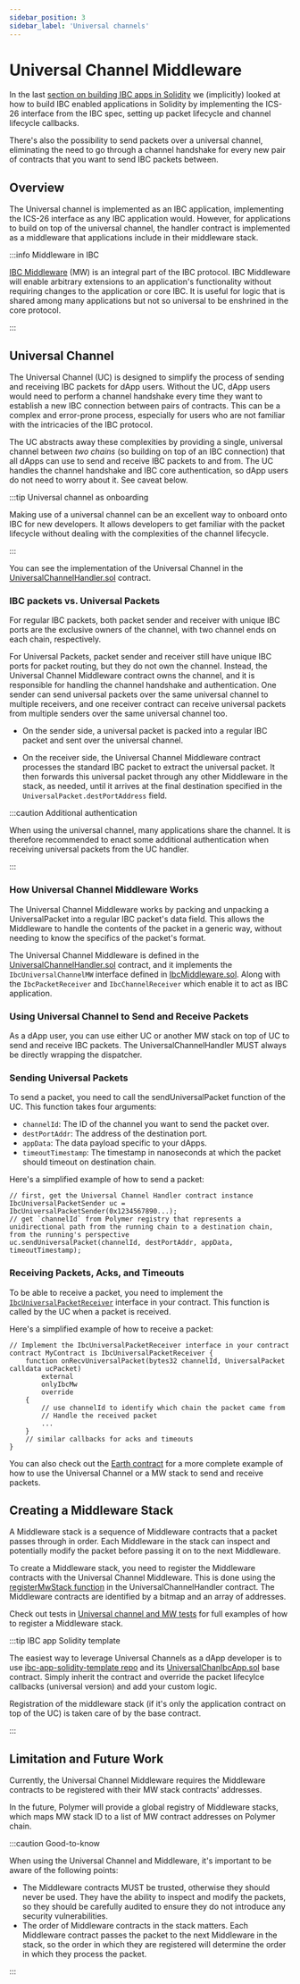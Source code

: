 ```yaml
---
sidebar_position: 3
sidebar_label: 'Universal channels'
---
```

# Universal Channel Middleware

In the last [section on building IBC apps in Solidity](ibc-solidity.md) we (implicitly) looked at how to build IBC enabled applications in Solidity by implementing the ICS-26 interface from the IBC spec, setting up packet lifecycle and channel lifecycle callbacks.

There's also the possibility to send packets over a universal channel, eliminating the need to go through a channel handshake for every new pair of contracts that you want to send IBC packets between.

## Overview

The Universal channel is implemented as an IBC application, implementing the ICS-26 interface as any IBC application would. However, for applications to build on top of the universal channel, the handler contract is implemented as a middleware that applications include in their middleware stack.

:::info Middleware in IBC

[IBC Middleware](https://github.com/cosmos/ibc/tree/main/spec/app/ics-030-middleware) (MW) is an integral part of the IBC protocol. IBC Middleware will enable arbitrary extensions to an application's functionality without requiring changes to the application or core IBC. It is useful for logic that is shared among many applications but not so universal to be enshrined in the core protocol.

:::

## Universal Channel

The Universal Channel (UC) is designed to simplify the process of sending and receiving IBC packets for dApp users. Without the UC, dApp users would need to perform a channel handshake every time they want to establish a new IBC connection between pairs of contracts. This can be a complex and error-prone process, especially for users who are not familiar with the intricacies of the IBC protocol.

The UC abstracts away these complexities by providing a single, universal channel between *two chains* (so building on top of an IBC connection) that all dApps can use to send and receive IBC packets to and from. The UC handles the channel handshake and IBC core authentication, so dApp users do not need to worry about it. See caveat below.

:::tip Universal channel as onboarding

Making use of a universal channel can be an excellent way to onboard onto IBC for new developers. It allows developers to get familiar with the packet lifecycle without dealing with the complexities of the channel lifecycle.

:::

You can see the implementation of the Universal Channel in the [UniversalChannelHandler.sol](https://github.com/open-ibc/vibc-core-smart-contracts/tree/main/contracts/core/UniversalChannelHandler.sol) contract.

### IBC packets vs. Universal Packets

For regular IBC packets, both packet sender and receiver with unique IBC ports are the exclusive owners of the channel, with two channel ends on each chain, respectively.

For Universal Packets, packet sender and receiver still have unique IBC ports for packet routing, but they do not own the channel. Instead, the Universal Channel Middleware contract owns the channel, and it is responsible for handling the channel handshake and authentication.
One sender can send universal packets over the same universal channel to multiple receivers, and one receiver contract can receive universal packets from multiple senders over the same universal channel too. 

- On the sender side, a universal packet is packed into a regular IBC packet and sent over the universal channel.

- On the receiver side, the Universal Channel Middleware contract processes the standard IBC packet to extract the universal packet. It then forwards this universal packet through any other Middleware in the stack, as needed, until it arrives at the final destination specified in the `UniversalPacket.destPortAddress` field.

:::caution Additional authentication

When using the universal channel, many applications share the channel. It is therefore recommended to enact some additional authentication when receiving universal packets from the UC handler.

:::

### How Universal Channel Middleware Works

The Universal Channel Middleware works by packing and unpacking a UniversalPacket into a regular IBC packet's data field. This allows the Middleware to handle the contents of the packet in a generic way, without needing to know the specifics of the packet's format.

The Universal Channel Middleware is defined in the [UniversalChannelHandler.sol](https://github.com/open-ibc/vibc-core-smart-contracts/tree/main/contracts/core/UniversalChannelHandler.sol) contract, and it implements the `IbcUniversalChannelMW` interface defined in [IbcMiddleware.sol](https://github.com/open-ibc/vibc-core-smart-contracts/blob/main/contracts/interfaces/IbcMiddleware.sol#L117). Along with the `IbcPacketReceiver` and `IbcChannelReceiver` which enable it to act as IBC application.

### Using Universal Channel to Send and Receive Packets 

As a dApp user, you can use either UC or another MW stack on top of UC to send and receive IBC packets. The UniversalChannelHandler MUST always be directly wrapping the dispatcher.

### Sending Universal Packets

To send a packet, you need to call the sendUniversalPacket function of the UC. This function takes four arguments:

- `channelId`: The ID of the channel you want to send the packet over.
- `destPortAddr`: The address of the destination port.
- `appData`: The data payload specific to your dApps.
- `timeoutTimestamp`: The timestamp in nanoseconds at which the packet should timeout on destination chain.

Here's a simplified example of how to send a packet:
```solidity
// first, get the Universal Channel Handler contract instance
IbcUniversalPacketSender uc = IbcUniversalPacketSender(0x1234567890...);
// get `channelId` from Polymer registry that represents a unidirectional path from the running chain to a destination chain, from the running's perspective
uc.sendUniversalPacket(channelId, destPortAddr, appData, timeoutTimestamp);
```

### Receiving Packets, Acks, and Timeouts

To be able to receive a packet, you need to implement the [`IbcUniversalPacketReceiver`](https://github.com/open-ibc/vibc-core-smart-contracts/tree/main/contracts/interfaces/IbcMiddleware.sol#L76) interface in your contract. This function is called by the UC when a packet is received.

Here's a simplified example of how to receive a packet:
```solidity
// Implement the IbcUniversalPacketReceiver interface in your contract
contract MyContract is IbcUniversalPacketReceiver {
    function onRecvUniversalPacket(bytes32 channelId, UniversalPacket calldata ucPacket)
        external
        onlyIbcMw
        override
    {
        // use channelId to identify which chain the packet came from
        // Handle the received packet
        ...
    }
    // similar callbacks for acks and timeouts
}
```

You can also check out the [Earth contract](https://github.com/open-ibc/vibc-core-smart-contracts/tree/main/contracts/examples/Earth.sol) for a more complete example of how to use the Universal Channel or a MW stack to send and receive packets.

## Creating a Middleware Stack

A Middleware stack is a sequence of Middleware contracts that a packet passes through in order. Each Middleware in the stack can inspect and potentially modify the packet before passing it on to the next Middleware.

To create a Middleware stack, you need to register the Middleware contracts with the Universal Channel Middleware. This is done using the [registerMwStack function](https://github.com/open-ibc/vibc-core-smart-contracts/blob/main/contracts/core/UniversalChannelHandler.sol#L141) in the UniversalChannelHandler contract. The Middleware contracts are identified by a bitmap and an array of addresses.

Check out tests in [Universal channel and MW tests](https://github.com/open-ibc/vibc-core-smart-contracts/blob/main/test/universal.channel.t.sol) for full examples of how to register a Middleware stack.

:::tip IBC app Solidity template

The easiest way to leverage Universal Channels as a dApp developer is to use [ibc-app-solidity-template repo](https://github.com/open-ibc/ibc-app-solidity-template) and its [UniversalChanIbcApp.sol](https://github.com/open-ibc/ibc-app-solidity-template/blob/main/contracts/base/UniversalChanIbcApp.sol) base contract. Simply inherit the contract and override the packet lifecylce callbacks (universal version) and add your custom logic.

Registration of the middleware stack (if it's only the application contract on top of the UC) is taken care of by the base contract.

:::

## Limitation and Future Work

Currently, the Universal Channel Middleware requires the Middleware contracts to be registered with their MW stack contracts' addresses. 

In the future, Polymer will provide a global registry of Middleware stacks, which maps MW stack ID to a list of MW contract addresses on Polymer chain. 

:::caution Good-to-know

When using the Universal Channel and Middleware, it's important to be aware of the following points:

- The Middleware contracts MUST be trusted, otherwise they should never be used. They have the ability to inspect and modify the packets, so they should be carefully audited to ensure they do not introduce any security vulnerabilities.
- The order of Middleware contracts in the stack matters. Each Middleware contract passes the packet to the next Middleware in the stack, so the order in which they are registered will determine the order in which they process the packet.

:::
